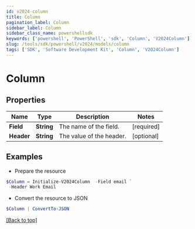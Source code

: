 ```yaml
---
id: v2024-column
title: Column
pagination_label: Column
sidebar_label: Column
sidebar_class_name: powershellsdk
keywords: ['powershell', 'PowerShell', 'sdk', 'Column', 'V2024Column'] 
slug: /tools/sdk/powershell/v2024/models/column
tags: ['SDK', 'Software Development Kit', 'Column', 'V2024Column']
---
```



# Column

## Properties

Name | Type | Description | Notes
------------ | ------------- | ------------- | -------------
**Field** | **String** | The name of the field.  | [required]
**Header** | **String** | The value of the header.  | [optional] 

## Examples

- Prepare the resource
```powershell
$Column = Initialize-V2024Column  -Field email `
 -Header Work Email
```

- Convert the resource to JSON
```powershell
$Column | ConvertTo-JSON
```


[[Back to top]](#) 

